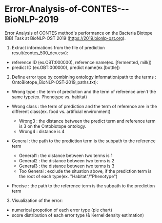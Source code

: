 # Error-Analysis-of-CONTES---BioNLP-2019
Error Analysis of CONTES method's performance on the Bacteria Biotope (BB) Task at BioNLP-OST 2019 (https://2019.bionlp-ost.org).


1. Extract informations from the file of prediction result(contes_500_dev.csv):

- reference ID (ex.OBT:000000), reference name(ex. [fermented, milk])
- predict ID (ex.OBT:000000), predict name(ex.[bottle])


2. Define error type by combining ontology information(path to the terms : OntoBiotope_BioNLP-OST-2019_paths.txt):

- Wrong type : the term of prediction and the term of reference aren't the same type(ex. Phenotype vs. habitat)

- Wrong class : the term of prediction and the term of reference are in the different class(ex. food vs. artificial environment)
    - Wrong3 : the distance between the predict term and reference term is 3 on the Ontobiotope ontology.
    - Wrong4 : distance is 4
    
- General : the path to the prediction term is the subpath to the reference term
    - General1 : the distance between two terms is 1
    - General2 : the distance between two terms is 2
    - General3 : the distance between two terms is 3
    - Too General : exclude the situation above, if the prediction term is the root of each type(ex. "Habitat"/"Phenotype")

- Precise : the path to the reference term is the subpath to the prediction term


3. Visualization of the error:

- numerical propotion of each error type (pie chart)
- score distribution of each error type (& Kernel density estimation)

